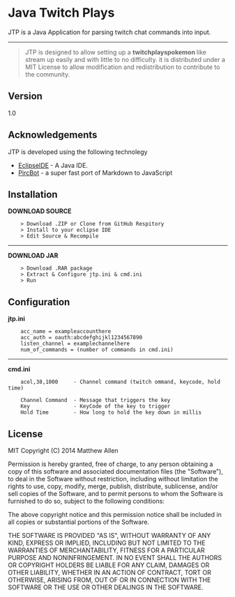 Java Twitch Plays
=========

JTP is a Java Application for parsing twitch chat commands into input.

---




> JTP is designed to allow setting up a <b> twitchplayspokemon </b> like stream up easily and with little to no difficulty.
> it is distributed under a MIT License to allow modification and redistribution to contribute to the community.

Version
----

1.0

Acknowledgements
-----------

JTP is developed using the following technolegy

* [EclipseIDE] - A Java IDE.
* [PircBot] - a super fast port of Markdown to JavaScript

Installation
--------------
<b> DOWNLOAD SOURCE </b>
```
    > Download .ZIP or Clone from GitHub Respitory
    > Install to your eclipse IDE
    > Edit Source & Recompile
```
---
<b> DOWNLOAD JAR </b>
```
    > Download .RAR package
    > Extract & Configure jtp.ini & cmd.ini
    > Run 
```

Configuration
-------------
<b> jtp.ini </b>

```
    acc_name = exampleaccounthere
    acc_auth = oauth:abcdefghijkl1234567890
    listen_channel = examplechannelhere
    num_of_commands = (number of commands in cmd.ini)
```
---
<b> cmd.ini </b>

``` 
    acel,38,1000     - Channel command (twitch ommand, keycode, hold time)
    
    Channel Command  - Message that triggers the key
    Key              - KeyCode of the key to trigger
    Hold Time        - How long to hold the key down in millis
```

License
----

MIT
Copyright (C) 2014 Matthew Allen

Permission is hereby granted, free of charge, to any person obtaining a copy of this software and associated documentation files (the "Software"), to deal in the Software without restriction, including without limitation the rights to use, copy, modify, merge, publish, distribute, sublicense, and/or sell copies of the Software, and to permit persons to whom the Software is furnished to do so, subject to the following conditions:

The above copyright notice and this permission notice shall be included in all copies or substantial portions of the Software.

THE SOFTWARE IS PROVIDED "AS IS", WITHOUT WARRANTY OF ANY KIND, EXPRESS OR IMPLIED, INCLUDING BUT NOT LIMITED TO THE WARRANTIES OF MERCHANTABILITY, FITNESS FOR A PARTICULAR PURPOSE AND NONINFRINGEMENT. IN NO EVENT SHALL THE AUTHORS OR COPYRIGHT HOLDERS BE LIABLE FOR ANY CLAIM, DAMAGES OR OTHER LIABILITY, WHETHER IN AN ACTION OF CONTRACT, TORT OR OTHERWISE, ARISING FROM, OUT OF OR IN CONNECTION WITH THE SOFTWARE OR THE USE OR OTHER DEALINGS IN THE SOFTWARE.


[EclipseIDE]:https://www.eclipse.org/
[PircBot]:http://www.jibble.org/pircbot.php

    
